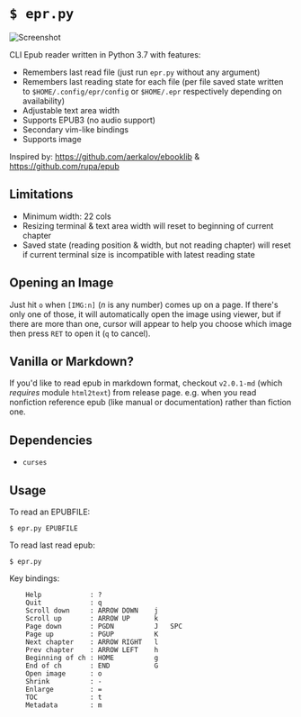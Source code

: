 # `$ epr.py`

![Screenshot](https://raw.githubusercontent.com/wustho/epr/master/screenshot.png)

CLI Epub reader written in Python 3.7 with features:

- Remembers last read file (just run `epr.py` without any argument)
- Remembers last reading state for each file (per file saved state written to `$HOME/.config/epr/config` or `$HOME/.epr` respectively depending on availability)
- Adjustable text area width
- Supports EPUB3 (no audio support)
- Secondary vim-like bindings
- Supports image

Inspired by: https://github.com/aerkalov/ebooklib & https://github.com/rupa/epub

## Limitations

- Minimum width: 22 cols
- Resizing terminal & text area width will reset to beginning of current chapter
- Saved state (reading position & width, but not reading chapter) will reset
  if current terminal size is incompatible with latest reading state

## Opening an Image

Just hit `o` when `[IMG:n]` (_n_ is any number) comes up on a page. If there's only one of those, it will automatically open the image using viewer, but if there are more than one, cursor will appear to help you choose which image then press `RET` to open it (`q` to cancel).

## Vanilla or Markdown?

If you'd like to read epub in markdown format, checkout `v2.0.1-md` (which _requires_ module `html2text`) from release page.
e.g. when you read nonfiction reference epub (like manual or documentation) rather than fiction one.

## Dependencies

- `curses`

## Usage

To read an EPUBFILE:


```shell
$ epr.py EPUBFILE
```

To read last read epub:

```shell
$ epr.py
```

Key bindings:
```
    Help            : ?
    Quit            : q
    Scroll down     : ARROW DOWN    j
    Scroll up       : ARROW UP      k
    Page down       : PGDN          J   SPC
    Page up         : PGUP          K
    Next chapter    : ARROW RIGHT   l
    Prev chapter    : ARROW LEFT    h
    Beginning of ch : HOME          g
    End of ch       : END           G
    Open image      : o
    Shrink          : -
    Enlarge         : =
    TOC             : t
    Metadata        : m
```
